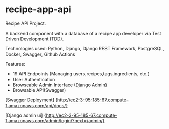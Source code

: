 # recipe-app-api
Recipe API Project.

A backend component with a database of a recipe app developer via Test Driven Development (TDD).

Technologies used: Python, Django, Django REST Framework, PostgreSQL, Docker, Swagger, Github Actions

Features:

- 19 API Endpoints (Managing users,recipes,tags,ingredients, etc.)
- User Authentication
- Browseable Admin Interface (Django Admin)
- Browsable API(Swagger)


[Swagger Deployment] {http://ec2-3-95-185-67.compute-1.amazonaws.com/api/docs/}

[Django admin ui] {http://ec2-3-95-185-67.compute-1.amazonaws.com/admin/login/?next=/admin/}
